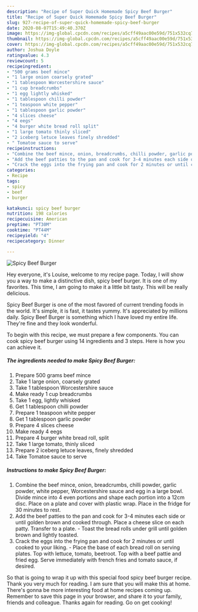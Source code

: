 ```yaml
---
description: "Recipe of Super Quick Homemade Spicy Beef Burger"
title: "Recipe of Super Quick Homemade Spicy Beef Burger"
slug: 927-recipe-of-super-quick-homemade-spicy-beef-burger
date: 2020-08-07T15:49:40.370Z
image: https://img-global.cpcdn.com/recipes/a5cff49aac00e59d/751x532cq70/spicy-beef-burger-recipe-main-photo.jpg
thumbnail: https://img-global.cpcdn.com/recipes/a5cff49aac00e59d/751x532cq70/spicy-beef-burger-recipe-main-photo.jpg
cover: https://img-global.cpcdn.com/recipes/a5cff49aac00e59d/751x532cq70/spicy-beef-burger-recipe-main-photo.jpg
author: Joshua Doyle
ratingvalue: 4.3
reviewcount: 5
recipeingredient:
- "500 grams beef mince"
- "1 large onion coarsely grated"
- "1 tablespoon Worcestershire sauce"
- "1 cup breadcrumbs"
- "1 egg lightly whisked"
- "1 tablespoon chilli powder"
- "1 teaspoon white pepper"
- "1 tablespoon garlic powder"
- "4 slices cheese"
- "4 eegs"
- "4 burger white bread roll split"
- "1 large tomato thinly sliced"
- "2 iceberg letuce leaves finely shredded"
- " Tomatoe sauce to serve"
recipeinstructions:
- "Combine the beef mince, onion, breadcrumbs, chilli powder, garlic powder, white pepper, Worcestershire sauce and egg in a large bowl. Divide mince into 4 even portions and shape each portion into a 12cm disc. Place on a plate and cover with plastic wrap. Place in the fridge for 30 minutes to rest."
- "Add the beef patties to the pan and cook for 3-4 minutes each side or until golden brown and cooked through. Place a cheese slice on each patty. Transfer to a plate. Toast the bread rolls under grill until golden brown and lightly toasted."
- "Crack the eggs into the frying pan and cook for 2 minutes or until cooked to your liking. Place the base of each bread roll on serving plates. Top with lettuce, tomato, beetroot. Top with a beef pattie and fried egg. Serve immediately with french fries and tomato sauce, if desired."
categories:
- Recipe
tags:
- spicy
- beef
- burger

katakunci: spicy beef burger 
nutrition: 198 calories
recipecuisine: American
preptime: "PT30M"
cooktime: "PT44M"
recipeyield: "4"
recipecategory: Dinner

---
```



![Spicy Beef Burger](https://img-global.cpcdn.com/recipes/a5cff49aac00e59d/751x532cq70/spicy-beef-burger-recipe-main-photo.jpg)

Hey everyone, it's Louise, welcome to my recipe page. Today, I will show you a way to make a distinctive dish, spicy beef burger. It is one of my favorites. This time, I am going to make it a little bit tasty. This will be really delicious.

Spicy Beef Burger is one of the most favored of current trending foods in the world. It's simple, it is fast, it tastes yummy. It's appreciated by millions daily. Spicy Beef Burger is something which I have loved my entire life. They're fine and they look wonderful.




To begin with this recipe, we must prepare a few components. You can cook spicy beef burger using 14 ingredients and 3 steps. Here is how you can achieve it.

<!--inarticleads1-->

##### The ingredients needed to make Spicy Beef Burger:

1. Prepare 500 grams beef mince
1. Take 1 large onion, coarsely grated
1. Take 1 tablespoon Worcestershire sauce
1. Make ready 1 cup breadcrumbs
1. Take 1 egg, lightly whisked
1. Get 1 tablespoon chilli powder
1. Prepare 1 teaspoon white pepper
1. Get 1 tablespoon garlic powder
1. Prepare 4 slices cheese
1. Make ready 4 eegs
1. Prepare 4 burger white bread roll, split
1. Take 1 large tomato, thinly sliced
1. Prepare 2 iceberg letuce leaves, finely shredded
1. Take  Tomatoe sauce to serve




<!--inarticleads2-->

##### Instructions to make Spicy Beef Burger:

1. Combine the beef mince, onion, breadcrumbs, chilli powder, garlic powder, white pepper, Worcestershire sauce and egg in a large bowl. Divide mince into 4 even portions and shape each portion into a 12cm disc. Place on a plate and cover with plastic wrap. Place in the fridge for 30 minutes to rest.
1. Add the beef patties to the pan and cook for 3-4 minutes each side or until golden brown and cooked through. Place a cheese slice on each patty. Transfer to a plate. - Toast the bread rolls under grill until golden brown and lightly toasted.
1. Crack the eggs into the frying pan and cook for 2 minutes or until cooked to your liking. - Place the base of each bread roll on serving plates. Top with lettuce, tomato, beetroot. Top with a beef pattie and fried egg. Serve immediately with french fries and tomato sauce, if desired.




So that is going to wrap it up with this special food spicy beef burger recipe. Thank you very much for reading. I am sure that you will make this at home. There's gonna be more interesting food at home recipes coming up. Remember to save this page in your browser, and share it to your family, friends and colleague. Thanks again for reading. Go on get cooking!
